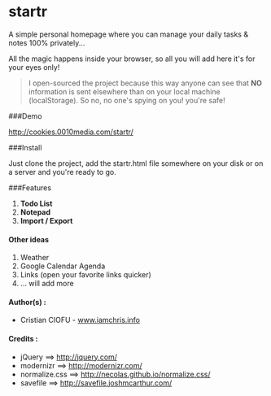 startr
======

A simple personal homepage where you can manage your daily tasks &amp; notes 100% privately...

All the magic happens inside your browser, so all you will add here it's for your eyes only! 

> I open-sourced the project because this way anyone can see that **NO** information is sent elsewhere than on your local machine (localStorage). So no, no one's spying on you! you're safe!


###Demo

http://cookies.0010media.com/startr/



###Install

Just clone the project, add the startr.html file somewhere on your disk or on a server and you're ready to go. 


###Features

1. **Todo List** 
2. **Notepad** 
3. **Import / Export** 

#### Other ideas

1. Weather
2. Google Calendar Agenda
3. Links (open your favorite links quicker)
4. ... will add more
 

#### Author(s) :
- Cristian CIOFU - www.iamchris.info


#### Credits :
- jQuery ==> http://jquery.com/
- modernizr ==> http://modernizr.com/
- normalize.css ==> http://necolas.github.io/normalize.css/
- savefile ==> http://savefile.joshmcarthur.com/
